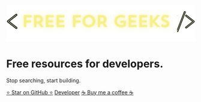 <img src="/images/logo.svg" alt="Free for Geeks logo"/>

# Free resources for developers.

Stop searching, start building.

[⭐ Star on GitHub ⭐](https://github.com/JuanPabloDiaz/freeForGeeks)
[Developer](https://www.linkedin.com/in/1diazdev/)
[☕ Buy me a coffee ☕](https://www.buymeacoffee.com/1diazdev)
